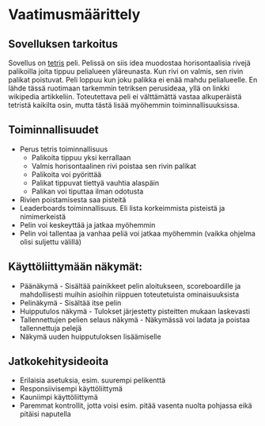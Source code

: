 # Vaatimusmäärittely

## Sovelluksen tarkoitus

Sovellus on [tetris](https://en.wikipedia.org/wiki/Tetris#Gameplay) peli. Pelissä on siis idea muodostaa horisontaalisia rivejä palikoilla joita tippuu pelialueen yläreunasta.
Kun rivi on valmis, sen rivin palikat poistuvat. Peli loppuu kun joku palikka ei enää mahdu pelialueelle. En lähde tässä ruotimaan tarkemmin tetriksen perusideaa, yllä on linkki wikipedia artikkeliin. Toteutettava peli ei välttämättä vastaa alkuperäistä tetristä kaikilta osin, mutta tästä lisää myöhemmin toiminnallisuuksissa.

## Toiminnallisuudet

* Perus tetris toiminnallisuus
  * Palikoita tippuu yksi kerrallaan
  * Valmis horisontaalinen rivi poistaa sen rivin palikat
  * Palikoita voi pyörittää
  * Palikat tippuvat tiettyä vauhtia alaspäin
  * Palikan voi tiputtaa ilman odotusta
* Rivien poistamisesta saa pisteitä
* Leaderboards toiminnallisuus. Eli lista korkeimmista pisteistä ja nimimerkeistä
* Pelin voi keskeyttää ja jatkaa myöhemmin
* Pelin voi tallentaa ja vanhaa peliä voi jatkaa myöhemmin (vaikka ohjelma olisi suljettu välillä)

## Käyttöliittymään näkymät:

* Päänäkymä - Sisältää painikkeet pelin aloitukseen, scoreboardille ja mahdollisesti muihin asioihin riippuen toteutetuista ominaisuuksista
* Pelinäkymä - Sisältää itse pelin
* Huipputulos näkymä - Tulokset järjestetty pisteitten mukaan laskevasti
* Tallennettujen pelien selaus näkymä - Näkymässä voi ladata ja poistaa tallennettuja pelejä
* Näkymä uuden huipputuloksen lisäämiselle

## Jatkokehitysideoita

* Erilaisia asetuksia, esim. suurempi pelikenttä
* Responsiivisempi käyttöliittymä
* Kauniimpi käyttöliittymä
* Paremmat kontrollit, jotta voisi esim. pitää vasenta nuolta pohjassa eikä pitäisi naputella
